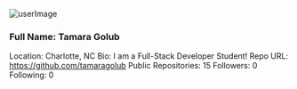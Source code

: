 ![userImage](https://avatars3.githubusercontent.com/u/55814090?v=4)
### Full Name: Tamara Golub
Location: Charlotte, NC
Bio: I am a Full-Stack Developer Student!
Repo URL: https://github.com/tamaragolub
Public Repositories: 15
Followers: 0
Following: 0